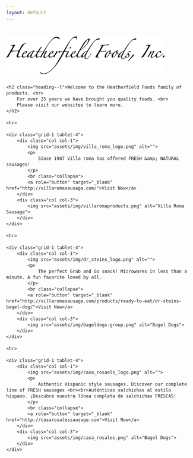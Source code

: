 ```yaml
---
layout: default
---
```

<div class="container">
	<h1 class="heading--xl">
		<img src="assets/img/heather_field_logo.png" alt="Heatherfield Foods Inc."/>
	</h1>

	<h2 class="heading--l">Welcome to the Heatherfield Foods family of products. <br>
		For over 25 years we have brought you quality foods. <br>
		Please visit our websites to learn more.
	</h2>

	<hr>

	<div class="grid-1 tablet-4">
		<div class="col col-1">
			<img src="assets/img/villa_roma_logo.png" alt="">
			<p>
				Since 1987 Villa roma has offered FRESH &amp; NATURAL sausages!
			</p>
			<br class="collapse">
			<a role="button" target="_blank" href="http://villaromasausage.com/">Visit Now</a>
		</div>
		<div class="col col-3">
			<img src="assets/img/villaromaproducts.png" alt="Villa Roma Sausage">
		</div>
	</div>

	<hr>

	<div class="grid-1 tablet-4">
		<div class="col col-1">
			<img src="assets/img/dr_steins_logo.png" alt="">
			<p>
				The perfect Grab and Go snack! Microwares in less than a minute. A fun favorite loved by all.
			</p>
			<br class="collapse">
			<a role="button" target="_blank" href="http://villaromasausage.com/products/ready-to-eat/dr-steins-bagel-dog/">Visit Now</a>
		</div>
		<div class="col col-3">
			<img src="assets/img/bageldogs-group.png" alt="Bagel Dogs">
		</div>
	</div>

	<hr>

	<div class="grid-1 tablet-4">
		<div class="col col-1">
			<img src="assets/img/casa_rosaels_logo.png" alt="">
			<p>
				Authentic Hispanic style sausages. Discover our complete line of FRESH sausages <br><br>Auténticas salchichas al estilo hispano. ¡Descubre nuestra línea completa de salchichas FRESCAS!
			</p>
			<br class="collapse">
			<a role="button" target="_blank" href="http://casarosalessausage.com">Visit Now</a>
		</div>
		<div class="col col-3">
			<img src="assets/img/casa_rosales.png" alt="Bagel Dogs">
		</div>
	</div>
</div>
